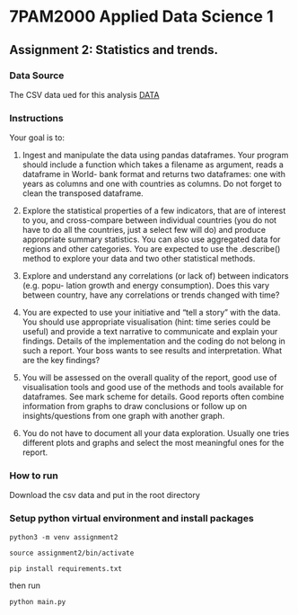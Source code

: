 # 7PAM2000 Applied Data Science 1
## Assignment 2: Statistics and trends.

### Data Source
 The CSV data ued for this analysis [DATA](./data.csv)
 
### Instructions
Your goal is to:
1. Ingest and manipulate the data using pandas dataframes. Your program should
include a function which takes a filename as argument, reads a dataframe in World-
bank format and returns two dataframes: one with years as columns and one with
countries as columns. Do not forget to clean the transposed dataframe.

2. Explore the statistical properties of a few indicators, that are of interest to you, and
cross-compare between individual countries (you do not have to do all the countries,
just a select few will do) and produce appropriate summary statistics. You can also
use aggregated data for regions and other categories. You are expected to use the
.describe() method to explore your data and two other statistical methods.

3. Explore and understand any correlations (or lack of) between indicators (e.g. popu-
lation growth and energy consumption). Does this vary between country, have any
correlations or trends changed with time?

4. You are expected to use your initiative and “tell a story” with the data. You should
use appropriate visualisation (hint: time series could be useful) and provide a text
narrative to communicate and explain your findings. Details of the implementation
and the coding do not belong in such a report. Your boss wants to see results and
interpretation. What are the key findings?
5. You will be assessed on the overall quality of the report, good use of visualisation
tools and good use of the methods and tools available for dataframes. See mark
scheme for details. Good reports often combine information from graphs to draw
conclusions or follow up on insights/questions from one graph with another graph.

6. You do not have to document all your data exploration. Usually one tries different
plots and graphs and select the most meaningful ones for the report.

### How to run
Download the csv data and put in the root directory

### Setup python virtual environment and install packages
`python3 -m venv assignment2`

`source assignment2/bin/activate`

`pip install requirements.txt`

then run 

```
python main.py
```